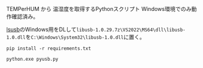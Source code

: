 TEMPerHUM から 温湿度を取得するPythonスクリプト
Windows環境でのみ動作確認済み。


[lsusb](https://libusb.info)のWindows用をDLして`libusb-1.0.29.7z\VS2022\MS64\dll\libusb-1.0.dll`を`C:\Windows\System32\libusb-1.0.dll`に置く。

`pip install -r requirements.txt`

`python.exe pyusb.py`

